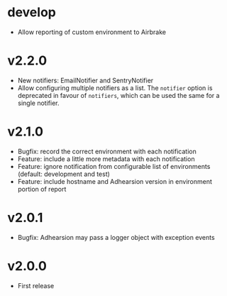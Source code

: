 # develop
  * Allow reporting of custom environment to Airbrake

# v2.2.0
  * New notifiers: EmailNotifier and SentryNotifier
  * Allow configuring multiple notifiers as a list. The `notifier` option is deprecated in favour of `notifiers`, which can be used the same for a single notifier.

# v2.1.0
  * Bugfix: record the correct environment with each notification
  * Feature: include a little more metadata with each notification
  * Feature: ignore notification from configurable list of environments (default: development and test)
  * Feature: include hostname and Adhearsion version in environment portion of report

# v2.0.1
  * Bugfix: Adhearsion may pass a logger object with exception events

# v2.0.0
  * First release
